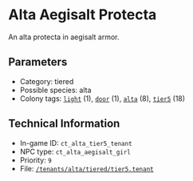 # Alta Aegisalt Protecta

An alta protecta in aegisalt armor.

## Parameters

- Category: tiered
- Possible species: alta
- Colony tags: [`light`](https://ceterai.github.io/MyEnternia/Wiki/Tags/Light) (1), [`door`](https://ceterai.github.io/MyEnternia/Wiki/Tags/Door) (1), [`alta`](https://ceterai.github.io/MyEnternia/Wiki/Tags/Alta) (8), [`tier5`](https://ceterai.github.io/MyEnternia/Wiki/Tags/Tier5) (18)

## Technical Information

- In-game ID: `ct_alta_tier5_tenant`
- NPC type: `ct_alta_aegisalt_girl`
- Priority: `9`
- File: [`/tenants/alta/tiered/tier5.tenant`](https://github.com/Ceterai/Enternia/blob/main/tenants/alta/tiered/tier5.tenant)
